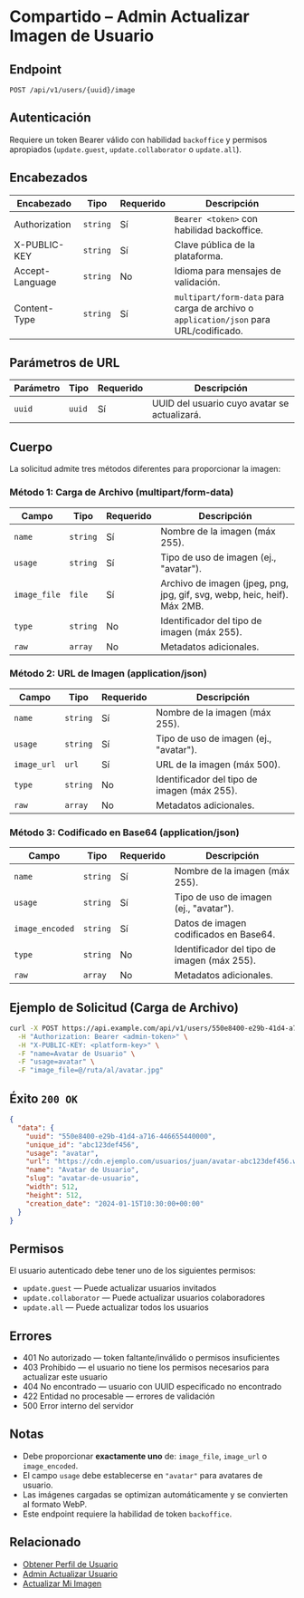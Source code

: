 # Compartido – Admin Actualizar Imagen de Usuario

## Endpoint

`POST /api/v1/users/{uuid}/image`

## Autenticación

Requiere un token Bearer válido con habilidad `backoffice` y permisos apropiados (`update.guest`, `update.collaborator` o `update.all`).

## Encabezados

| Encabezado | Tipo | Requerido | Descripción |
| ---------- | ---- | --------- | ----------- |
| Authorization | `string` | Sí | `Bearer <token>` con habilidad backoffice. |
| X-PUBLIC-KEY  | `string` | Sí | Clave pública de la plataforma. |
| Accept-Language | `string` | No | Idioma para mensajes de validación. |
| Content-Type | `string` | Sí | `multipart/form-data` para carga de archivo o `application/json` para URL/codificado. |

## Parámetros de URL

| Parámetro | Tipo | Requerido | Descripción |
| --------- | ---- | --------- | ----------- |
| `uuid` | `uuid` | Sí | UUID del usuario cuyo avatar se actualizará. |

## Cuerpo

La solicitud admite tres métodos diferentes para proporcionar la imagen:

### Método 1: Carga de Archivo (multipart/form-data)

| Campo | Tipo | Requerido | Descripción |
| ----- | ---- | --------- | ----------- |
| `name` | `string` | Sí | Nombre de la imagen (máx 255). |
| `usage` | `string` | Sí | Tipo de uso de imagen (ej., "avatar"). |
| `image_file` | `file` | Sí | Archivo de imagen (jpeg, png, jpg, gif, svg, webp, heic, heif). Máx 2MB. |
| `type` | `string` | No | Identificador del tipo de imagen (máx 255). |
| `raw` | `array` | No | Metadatos adicionales. |

### Método 2: URL de Imagen (application/json)

| Campo | Tipo | Requerido | Descripción |
| ----- | ---- | --------- | ----------- |
| `name` | `string` | Sí | Nombre de la imagen (máx 255). |
| `usage` | `string` | Sí | Tipo de uso de imagen (ej., "avatar"). |
| `image_url` | `url` | Sí | URL de la imagen (máx 500). |
| `type` | `string` | No | Identificador del tipo de imagen (máx 255). |
| `raw` | `array` | No | Metadatos adicionales. |

### Método 3: Codificado en Base64 (application/json)

| Campo | Tipo | Requerido | Descripción |
| ----- | ---- | --------- | ----------- |
| `name` | `string` | Sí | Nombre de la imagen (máx 255). |
| `usage` | `string` | Sí | Tipo de uso de imagen (ej., "avatar"). |
| `image_encoded` | `string` | Sí | Datos de imagen codificados en Base64. |
| `type` | `string` | No | Identificador del tipo de imagen (máx 255). |
| `raw` | `array` | No | Metadatos adicionales. |

## Ejemplo de Solicitud (Carga de Archivo)

```bash
curl -X POST https://api.example.com/api/v1/users/550e8400-e29b-41d4-a716-446655440000/image \
  -H "Authorization: Bearer <admin-token>" \
  -H "X-PUBLIC-KEY: <platform-key>" \
  -F "name=Avatar de Usuario" \
  -F "usage=avatar" \
  -F "image_file=@/ruta/al/avatar.jpg"
```

## Éxito `200 OK`

```json
{
  "data": {
    "uuid": "550e8400-e29b-41d4-a716-446655440000",
    "unique_id": "abc123def456",
    "usage": "avatar",
    "url": "https://cdn.ejemplo.com/usuarios/juan/avatar-abc123def456.webp",
    "name": "Avatar de Usuario",
    "slug": "avatar-de-usuario",
    "width": 512,
    "height": 512,
    "creation_date": "2024-01-15T10:30:00+00:00"
  }
}
```

## Permisos

El usuario autenticado debe tener uno de los siguientes permisos:
- `update.guest` — Puede actualizar usuarios invitados
- `update.collaborator` — Puede actualizar usuarios colaboradores
- `update.all` — Puede actualizar todos los usuarios

## Errores

- 401 No autorizado — token faltante/inválido o permisos insuficientes
- 403 Prohibido — el usuario no tiene los permisos necesarios para actualizar este usuario
- 404 No encontrado — usuario con UUID especificado no encontrado
- 422 Entidad no procesable — errores de validación
- 500 Error interno del servidor

## Notas

- Debe proporcionar **exactamente uno** de: `image_file`, `image_url` o `image_encoded`.
- El campo `usage` debe establecerse en `"avatar"` para avatares de usuario.
- Las imágenes cargadas se optimizan automáticamente y se convierten al formato WebP.
- Este endpoint requiere la habilidad de token `backoffice`.

## Relacionado

- [Obtener Perfil de Usuario](./UserProfile.md)
- [Admin Actualizar Usuario](./AdminUserUpdate.md)
- [Actualizar Mi Imagen](./UserImageUpdate.md)
